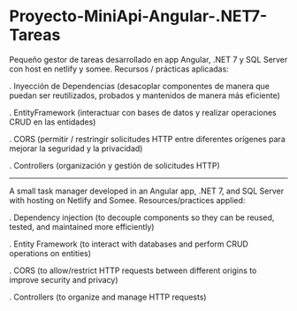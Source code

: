 # Proyecto-MiniApi-Angular-.NET7-Tareas
Pequeño gestor de tareas desarrollado en app Angular, .NET 7 y SQL Server con host en netlify y somee. Recursos / prácticas aplicadas:

. Inyección de Dependencias (desacoplar componentes de manera que puedan ser reutilizados, probados y mantenidos de manera más eficiente)

. EntityFramework (interactuar con bases de datos y realizar operaciones CRUD en las entidades)

. CORS (permitir / restringir solicitudes HTTP entre diferentes orígenes para mejorar la seguridad y la privacidad)

. Controllers (organización y gestión de solicitudes HTTP)

-----

A small task manager developed in an Angular app, .NET 7, and SQL Server with hosting on Netlify and Somee. Resources/practices applied:

. Dependency injection (to decouple components so they can be reused, tested, and maintained more efficiently)

. Entity Framework (to interact with databases and perform CRUD operations on entities)

. CORS (to allow/restrict HTTP requests between different origins to improve security and privacy)

. Controllers (to organize and manage HTTP requests)